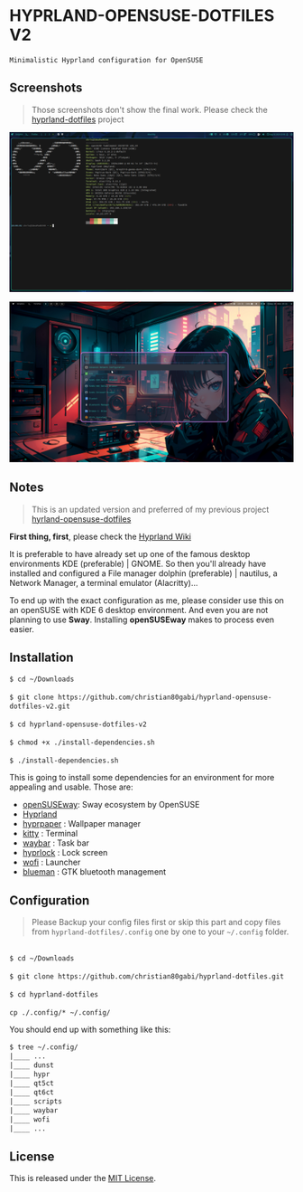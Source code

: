 # HYPRLAND-OPENSUSE-DOTFILES V2

    Minimalistic Hyprland configuration for OpenSUSE


## Screenshots
> Those screenshots don't show the final work. Please check the [hyprland-dotfiles](https://github.com/christian80gabi/hyprland-dotfiles) project

![Desktop with Alacritty Opens](/screenshots/alacritty.png "Desktop with Alacritty Opens")

![Desktop with Wofi Opens](/screenshots/wofi.png "Desktop with Wofi Opens")

## Notes

> This is an updated version and preferred of my previous project [hyrland-opensuse-dotfiles](https://github.com/christian80gabi/hyprland-opensuse-dotfiles)

**First thing, first**, please check the [Hyprland Wiki](https://wiki.hyprland.org)

It is preferable to have already set up one of the famous desktop environments KDE (preferable) | GNOME. So then you'll already have installed and configured a File manager dolphin (preferable) | nautilus, a Network Manager, a terminal emulator (Alacritty)...


To end up with the exact configuration as me, please consider use this on an openSUSE with KDE 6 desktop environment. And even you are not planning to use **Sway**. Installing **openSUSEway** makes to process even easier.


## Installation

```shell
$ cd ~/Downloads

$ git clone https://github.com/christian80gabi/hyprland-opensuse-dotfiles-v2.git

$ cd hyprland-opensuse-dotfiles-v2

$ chmod +x ./install-dependencies.sh

$ ./install-dependencies.sh
```

This is going to install some dependencies for an environment for more appealing and usable. Those are:

- [openSUSEway](): Sway ecosystem by OpenSUSE
- [Hyprland](https://wiki.hyprland.org/Useful-Utilities/Must-have/)
- [hyprpaper](https://wiki.hyprland.org/Useful-Utilities/Wallpapers/#hyprpaper) : Wallpaper manager
- [kitty](https://github.com/kovidgoyal/kitty) : Terminal
- [waybar](https://wiki.hyprland.org/Useful-Utilities/Status-Bars/#waybar) : Task bar
- [hyprlock]() : Lock screen
- [wofi](https://wiki.hyprland.org/Useful-Utilities/App-Launchers/#wofi) : Launcher
- [blueman]() : GTK bluetooth management


## Configuration

> Please Backup your config files first or skip this part and copy files from `hyprland-dotfiles/.config` one by one to your `~/.config` folder.

```shell

$ cd ~/Downloads

$ git clone https://github.com/christian80gabi/hyprland-dotfiles.git

$ cd hyprland-dotfiles

cp ./.config/* ~/.config/

```

You should end up with something like this:

```shell
$ tree ~/.config/
|____ ...
|____ dunst
|____ hypr
|____ qt5ct
|____ qt6ct
|____ scripts
|____ waybar
|____ wofi
|____ ...
```

## License

This is released under the [MIT License].

[MIT License]: LICENSE
